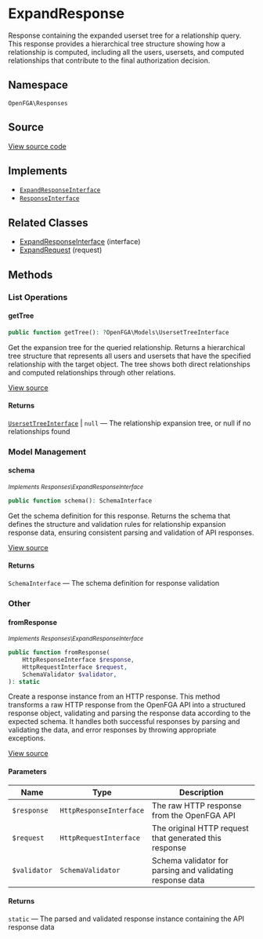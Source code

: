 # ExpandResponse

Response containing the expanded userset tree for a relationship query. This response provides a hierarchical tree structure showing how a relationship is computed, including all the users, usersets, and computed relationships that contribute to the final authorization decision.

## Namespace
`OpenFGA\Responses`

## Source
[View source code](https://github.com/evansims/openfga-php/blob/main/src/Responses/ExpandResponse.php)

## Implements
* [`ExpandResponseInterface`](ExpandResponseInterface.md)
* [`ResponseInterface`](ResponseInterface.md)

## Related Classes
* [ExpandResponseInterface](Responses/ExpandResponseInterface.md) (interface)
* [ExpandRequest](Requests/ExpandRequest.md) (request)

## Methods

### List Operations
#### getTree

```php
public function getTree(): ?OpenFGA\Models\UsersetTreeInterface
```

Get the expansion tree for the queried relationship. Returns a hierarchical tree structure that represents all users and usersets that have the specified relationship with the target object. The tree shows both direct relationships and computed relationships through other relations.

[View source](https://github.com/evansims/openfga-php/blob/main/src/Responses/ExpandResponse.php#L107)

#### Returns
[`UsersetTreeInterface`](Models/UsersetTreeInterface.md) &#124; `null` — The relationship expansion tree, or null if no relationships found
### Model Management
#### schema

*<small>Implements Responses\ExpandResponseInterface</small>*

```php
public function schema(): SchemaInterface
```

Get the schema definition for this response. Returns the schema that defines the structure and validation rules for relationship expansion response data, ensuring consistent parsing and validation of API responses.

[View source](https://github.com/evansims/openfga-php/blob/main/src/Responses/ExpandResponseInterface.php#L34)

#### Returns
`SchemaInterface` — The schema definition for response validation
### Other
#### fromResponse

*<small>Implements Responses\ExpandResponseInterface</small>*

```php
public function fromResponse(
    HttpResponseInterface $response,
    HttpRequestInterface $request,
    SchemaValidator $validator,
): static
```

Create a response instance from an HTTP response. This method transforms a raw HTTP response from the OpenFGA API into a structured response object, validating and parsing the response data according to the expected schema. It handles both successful responses by parsing and validating the data, and error responses by throwing appropriate exceptions.

[View source](https://github.com/evansims/openfga-php/blob/main/src/Responses/ResponseInterface.php#L44)

#### Parameters
| Name | Type | Description |
|------|------|-------------|
| `$response` | `HttpResponseInterface` | The raw HTTP response from the OpenFGA API |
| `$request` | `HttpRequestInterface` | The original HTTP request that generated this response |
| `$validator` | `SchemaValidator` | Schema validator for parsing and validating response data |

#### Returns
`static` — The parsed and validated response instance containing the API response data
